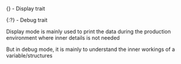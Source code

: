 {} - Display trait

{:?} - Debug trait

Display mode is mainly used to print the data during the production environment where inner details is not needed

But in debug mode, it is mainly to understand the inner workings of a variable/structures